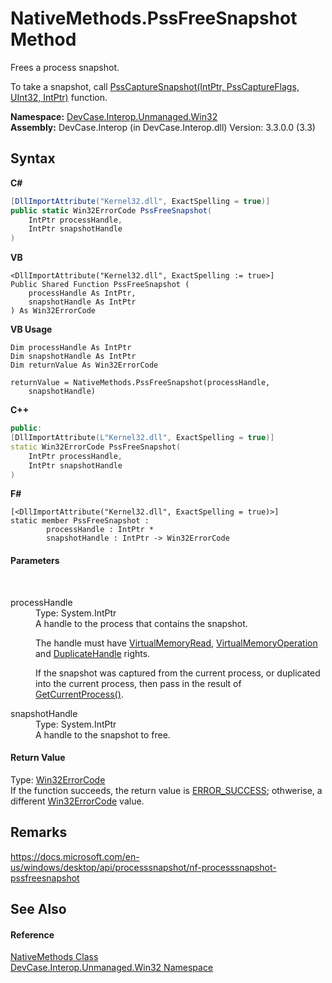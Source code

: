 # NativeMethods.PssFreeSnapshot Method 
 

Frees a process snapshot. 

 To take a snapshot, call <a href="M_DevCase_Interop_Unmanaged_Win32_NativeMethods_PssCaptureSnapshot">PssCaptureSnapshot(IntPtr, PssCaptureFlags, UInt32, IntPtr)</a> function.

**Namespace:**&nbsp;<a href="N_DevCase_Interop_Unmanaged_Win32">DevCase.Interop.Unmanaged.Win32</a><br />**Assembly:**&nbsp;DevCase.Interop (in DevCase.Interop.dll) Version: 3.3.0.0 (3.3)

## Syntax

**C#**<br />
``` C#
[DllImportAttribute("Kernel32.dll", ExactSpelling = true)]
public static Win32ErrorCode PssFreeSnapshot(
	IntPtr processHandle,
	IntPtr snapshotHandle
)
```

**VB**<br />
``` VB
<DllImportAttribute("Kernel32.dll", ExactSpelling := true>]
Public Shared Function PssFreeSnapshot ( 
	processHandle As IntPtr,
	snapshotHandle As IntPtr
) As Win32ErrorCode
```

**VB Usage**<br />
``` VB Usage
Dim processHandle As IntPtr
Dim snapshotHandle As IntPtr
Dim returnValue As Win32ErrorCode

returnValue = NativeMethods.PssFreeSnapshot(processHandle, 
	snapshotHandle)
```

**C++**<br />
``` C++
public:
[DllImportAttribute(L"Kernel32.dll", ExactSpelling = true)]
static Win32ErrorCode PssFreeSnapshot(
	IntPtr processHandle, 
	IntPtr snapshotHandle
)
```

**F#**<br />
``` F#
[<DllImportAttribute("Kernel32.dll", ExactSpelling = true)>]
static member PssFreeSnapshot : 
        processHandle : IntPtr * 
        snapshotHandle : IntPtr -> Win32ErrorCode 

```


#### Parameters
&nbsp;<dl><dt>processHandle</dt><dd>Type: System.IntPtr<br />A handle to the process that contains the snapshot. 

 The handle must have <a href="T_DevCase_Interop_Unmanaged_Win32_Enums_ProcessAccessRights">VirtualMemoryRead</a>, <a href="T_DevCase_Interop_Unmanaged_Win32_Enums_ProcessAccessRights">VirtualMemoryOperation</a> and <a href="T_DevCase_Interop_Unmanaged_Win32_Enums_ProcessAccessRights">DuplicateHandle</a> rights. 

 If the snapshot was captured from the current process, or duplicated into the current process, then pass in the result of <a href="M_DevCase_Interop_Unmanaged_Win32_NativeMethods_GetCurrentProcess">GetCurrentProcess()</a>.</dd><dt>snapshotHandle</dt><dd>Type: System.IntPtr<br />A handle to the snapshot to free.</dd></dl>

#### Return Value
Type: <a href="T_DevCase_Interop_Unmanaged_Win32_Enums_Win32ErrorCode">Win32ErrorCode</a><br />If the function succeeds, the return value is <a href="T_DevCase_Interop_Unmanaged_Win32_Enums_Win32ErrorCode">ERROR_SUCCESS</a>; othwerise, a different <a href="T_DevCase_Interop_Unmanaged_Win32_Enums_Win32ErrorCode">Win32ErrorCode</a> value.

## Remarks
<a href="https://docs.microsoft.com/en-us/windows/desktop/api/processsnapshot/nf-processsnapshot-pssfreesnapshot" target="_blank">https://docs.microsoft.com/en-us/windows/desktop/api/processsnapshot/nf-processsnapshot-pssfreesnapshot</a>

## See Also


#### Reference
<a href="T_DevCase_Interop_Unmanaged_Win32_NativeMethods">NativeMethods Class</a><br /><a href="N_DevCase_Interop_Unmanaged_Win32">DevCase.Interop.Unmanaged.Win32 Namespace</a><br />